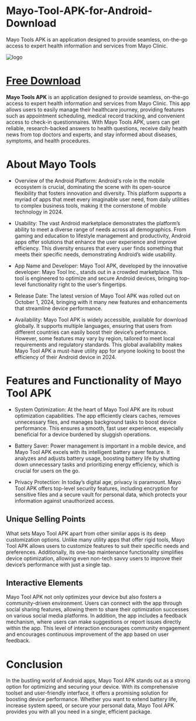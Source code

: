# Mayo-Tool-APK-for-Android-Download
Mayo Tools APK is an application designed to provide seamless, on-the-go access to expert health information and services from Mayo Clinic.

![logo](https://www.mayotools.com/wp-content/uploads/2023/02/Mayo-Tools-01.jpg)

# [Free Download](https://apkview.com/en/mayo-tool-apk) #

**Mayo Tools APK** is an application designed to provide seamless, on-the-go access to expert health information and services from Mayo Clinic. This app allows users to easily manage their healthcare journey, providing features such as appointment scheduling, medical record tracking, and convenient access to check-in questionnaires. With Mayo Tools APK, users can get reliable, research-backed answers to health questions, receive daily health news from top doctors and experts, and stay informed about diseases, symptoms, and health procedures.

# About Mayo Tools #

* Overview of the Android Platform: Android's role in the mobile ecosystem is crucial, dominating the scene with its open-source flexibility that fosters innovation and diversity. This platform supports a myriad of apps that meet every imaginable user need, from daily utilities to complex business tools, making it the cornerstone of mobile technology in 2024.

* Usability: The vast Android marketplace demonstrates the platform’s ability to meet a diverse range of needs across all demographics. From gaming and education to lifestyle management and productivity, Android apps offer solutions that enhance the user experience and improve efficiency. This diversity ensures that every user finds something that meets their specific needs, demonstrating Android’s wide usability.

* App Name and Developer: Mayo Tool APK, developed by the innovative developer: Mayo Tool Inc., stands out in a crowded marketplace. This tool is engineered to optimize and secure Android devices, bringing top-level functionality right to the user’s fingertips.

* Release Date: The latest version of Mayo Tool APK was rolled out on October 1, 2024, bringing with it many new features and enhancements that streamline device performance.

* Availability: Mayo Tool APK is widely accessible, available for download globally. It supports multiple languages, ensuring that users from different countries can easily boost their device’s performance. However, some features may vary by region, tailored to meet local requirements and regulatory standards. This global availability makes Mayo Tool APK a must-have utility app for anyone looking to boost the efficiency of their Android device in 2024.

# Features and Functionality of Mayo Tool APK #

* System Optimization: At the heart of Mayo Tool APK are its robust optimization capabilities. The app efficiently clears caches, removes unnecessary files, and manages background tasks to boost device performance. This ensures a smooth, fast user experience, especially beneficial for a device burdened by sluggish operations.

* Battery Saver: Power management is important in a mobile device, and Mayo Tool APK excels with its intelligent battery saver feature. It analyzes and adjusts battery usage, boosting battery life by shutting down unnecessary tasks and prioritizing energy efficiency, which is crucial for users on the go.

* Privacy Protection: In today’s digital age, privacy is paramount. Mayo Tool APK offers top-level security features, including encryption for sensitive files and a secure vault for personal data, which protects your information against unauthorized access.

## Unique Selling Points ##

What sets Mayo Tool APK apart from other similar apps is its deep customization options. Unlike many utility apps that offer rigid tools, Mayo Tool APK allows users to customize features to suit their specific needs and preferences. Additionally, its one-tap maintenance functionality simplifies device optimization, allowing even non-tech savvy users to improve their device’s performance with just a single tap.

## Interactive Elements ##

Mayo Tool APK not only optimizes your device but also fosters a community-driven environment. Users can connect with the app through social sharing features, allowing them to share their optimization successes on various social media platforms. In addition, the app includes a feedback mechanism, where users can make suggestions or report issues directly within the app. This level of interaction encourages community engagement and encourages continuous improvement of the app based on user feedback.

# Conclusion #

In the bustling world of Android apps, Mayo Tool APK stands out as a strong option for optimizing and securing your device. With its comprehensive toolset and user-friendly interface, it offers a promising solution for boosting device performance. Whether you want to extend battery life, increase system speed, or secure your personal data, Mayo Tool APK provides you with all you need in a single, efficient package.
